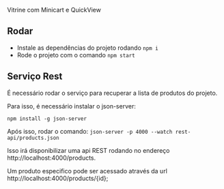 Vitrine com Minicart e QuickView

## Rodar

* Instale as dependências do projeto rodando `npm i`
* Rode o projeto com o comando `npm start`

## Serviço Rest

É necessário rodar o serviço para recuperar a lista de produtos do projeto.

Para isso, é necessário instalar o json-server:

`npm install -g json-server`

Após isso, rodar o comando: `json-server -p 4000 --watch rest-api/products.json`

Isso irá disponibilizar uma api REST rodando no endereço http://localhost:4000/products.

Um produto especifico pode ser acessado através da url http://localhost:4000/products/{id};
